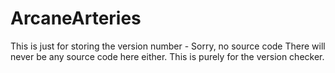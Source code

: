 # ArcaneArteries
This is just for storing the version number - Sorry, no source code
There will never be any source code here either. This is purely for the version checker.
